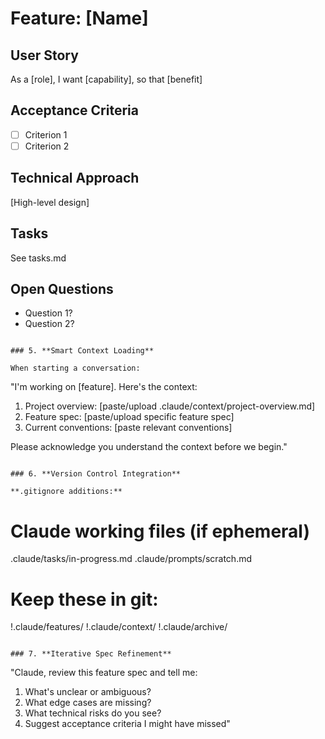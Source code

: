# Feature: [Name]

## User Story
As a [role], I want [capability], so that [benefit]

## Acceptance Criteria
- [ ] Criterion 1
- [ ] Criterion 2

## Technical Approach
[High-level design]

## Tasks
See tasks.md

## Open Questions
- Question 1?
- Question 2?
```

### 5. **Smart Context Loading**

When starting a conversation:
```
"I'm working on [feature]. Here's the context:
1. Project overview: [paste/upload .claude/context/project-overview.md]
2. Feature spec: [paste/upload specific feature spec]
3. Current conventions: [paste relevant conventions]

Please acknowledge you understand the context before we begin."
```

### 6. **Version Control Integration**

**.gitignore additions:**
```
# Claude working files (if ephemeral)
.claude/tasks/in-progress.md
.claude/prompts/scratch.md

# Keep these in git:
!.claude/features/
!.claude/context/
!.claude/archive/
```

### 7. **Iterative Spec Refinement**
```
"Claude, review this feature spec and tell me:
1. What's unclear or ambiguous?
2. What edge cases are missing?
3. What technical risks do you see?
4. Suggest acceptance criteria I might have missed"